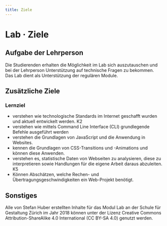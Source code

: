 ```yaml
---
title: Ziele
---
```


# Lab · Ziele

## Aufgabe der Lehrperson

Die Studierenden erhalten die Möglichkeit im Lab sich auszutauschen und bei der Lehrperson Unterstützung auf technische Fragen zu bekommen. Das Lab dient als Unterstützung der regulären Module.

## Zusätzliche Ziele

### Lernziel

* verstehen wie technologische Standards im Internet geschafft wurden und aktuell entwickelt werden. K2
* verstehen wie mittels Command Line Interface (CLI) grundlegende Befehle ausgeführt werden
* verstehen die Grundlagen von JavaScript und die Anwendung in Websites.
* kennen die Grundlagen von CSS-Transitions und -Animations und können diese Anwenden.
* verstehen es, statistische Daten von Webseiten zu analysieren, diese zu interpretieren sowie Handlungen für die eigene Arbeit daraus abzuleiten. K5
* Können Abschätzen, welche Rechen- und Übertragungsgeschwindigkeiten ein Web-Projekt benötigt.

## Sonstiges

Alle von Stefan Huber erstellten Inhalte für das Modul Lab an der Schule für Gestaltung Zürich im Jahr 2018 können unter der Lizenz Creative Commons Attribution-ShareAlike 4.0 International (CC BY-SA 4.0) genutzt werden.

